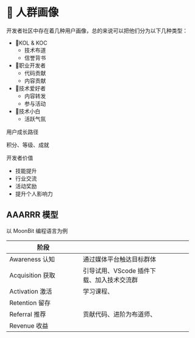 # 🧔 人群画像

开发者社区中存在着几种用户画像，总的来说可以把他们分为以下几种类型：

* 🏅️KOL & KOC&#x20;
  * 技术布道
  * 信誉背书
* 🥈职业开发者
  * 代码贡献
  * 内容贡献
* 🥉技术爱好者
  * 内容转发
  * 参与活动
* 🤖️技术小白
  * 活跃气氛



用户成长路径

积分、等级、成就







开发者价值

* 技能提升
* 行业交流
* 活动奖励
* 提升个人影响力



## AAARRR 模型

以 MoonBit 编程语言为例

<table><thead><tr><th width="177">阶段</th><th width="206"></th><th></th><th></th><th></th><th></th></tr></thead><tbody><tr><td>Awareness 认知</td><td>通过媒体平台触达目标群体</td><td></td><td></td><td></td><td></td></tr><tr><td>Acquisition 获取</td><td>引导试用、VScode 插件下载、加入技术交流群</td><td></td><td></td><td></td><td></td></tr><tr><td>Activation 激活</td><td>学习课程、</td><td></td><td></td><td></td><td></td></tr><tr><td>Retention 留存</td><td></td><td></td><td></td><td></td><td></td></tr><tr><td>Referral 推荐</td><td>贡献代码、进阶为布道师、</td><td></td><td></td><td></td><td></td></tr><tr><td>Revenue 收益</td><td></td><td></td><td></td><td></td><td></td></tr></tbody></table>



